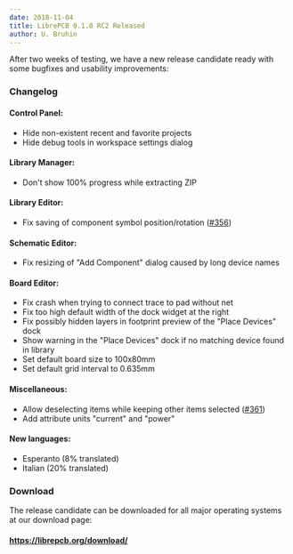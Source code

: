 ```yaml
---
date: 2018-11-04
title: LibrePCB 0.1.0 RC2 Released
author: U. Bruhin
---
```


After two weeks of testing, we have a new release candidate ready with some
bugfixes and usability improvements:


### Changelog

#### Control Panel:
- Hide non-existent recent and favorite projects
- Hide debug tools in workspace settings dialog

#### Library Manager:
- Don't show 100% progress while extracting ZIP

#### Library Editor:
- Fix saving of component symbol position/rotation
  ([#356](https://github.com/LibrePCB/LibrePCB/issues/356))

#### Schematic Editor:
- Fix resizing of "Add Component" dialog caused by long device names

#### Board Editor:
- Fix crash when trying to connect trace to pad without net
- Fix too high default width of the dock widget at the right
- Fix possibly hidden layers in footprint preview of the "Place Devices" dock
- Show warning in the "Place Devices" dock if no matching device found in
  library
- Set default board size to 100x80mm
- Set default grid interval to 0.635mm

#### Miscellaneous:
- Allow deselecting items while keeping other items selected
  ([#361](https://github.com/LibrePCB/LibrePCB/pull/361))
- Add attribute units "current" and "power"

#### New languages:
- Esperanto (8% translated)
- Italian (20% translated)


### Download

The release candidate can be downloaded for all major operating systems at our
download page:

#### https://librepcb.org/download/